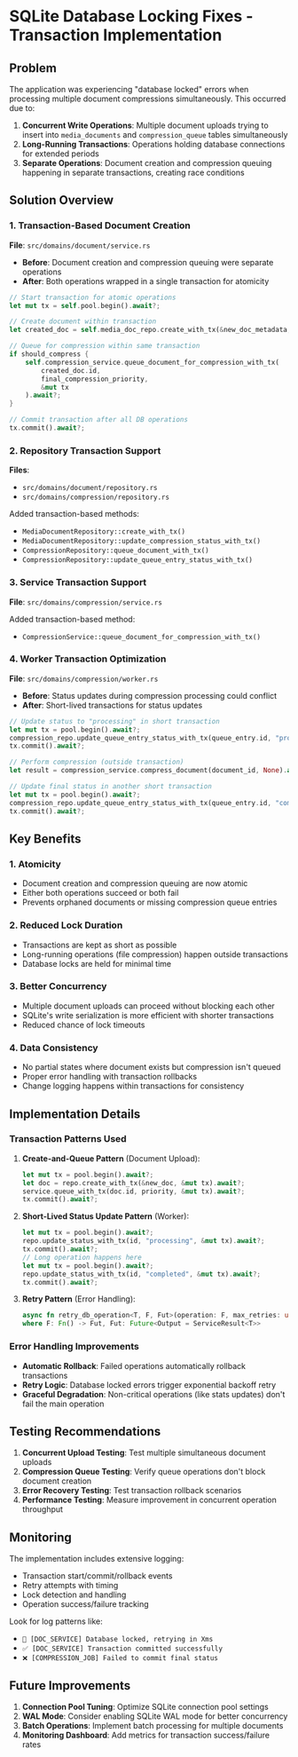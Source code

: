 # SQLite Database Locking Fixes - Transaction Implementation

## Problem
The application was experiencing "database locked" errors when processing multiple document compressions simultaneously. This occurred due to:

1. **Concurrent Write Operations**: Multiple document uploads trying to insert into `media_documents` and `compression_queue` tables simultaneously
2. **Long-Running Transactions**: Operations holding database connections for extended periods
3. **Separate Operations**: Document creation and compression queuing happening in separate transactions, creating race conditions

## Solution Overview

### 1. Transaction-Based Document Creation
**File**: `src/domains/document/service.rs`

- **Before**: Document creation and compression queuing were separate operations
- **After**: Both operations wrapped in a single transaction for atomicity

```rust
// Start transaction for atomic operations
let mut tx = self.pool.begin().await?;

// Create document within transaction
let created_doc = self.media_doc_repo.create_with_tx(&new_doc_metadata, &mut tx).await?;

// Queue for compression within same transaction
if should_compress {
    self.compression_service.queue_document_for_compression_with_tx(
        created_doc.id, 
        final_compression_priority, 
        &mut tx
    ).await?;
}

// Commit transaction after all DB operations
tx.commit().await?;
```

### 2. Repository Transaction Support
**Files**: 
- `src/domains/document/repository.rs`
- `src/domains/compression/repository.rs`

Added transaction-based methods:
- `MediaDocumentRepository::create_with_tx()`
- `MediaDocumentRepository::update_compression_status_with_tx()`
- `CompressionRepository::queue_document_with_tx()`
- `CompressionRepository::update_queue_entry_status_with_tx()`

### 3. Service Transaction Support
**File**: `src/domains/compression/service.rs`

Added transaction-based method:
- `CompressionService::queue_document_for_compression_with_tx()`

### 4. Worker Transaction Optimization
**File**: `src/domains/compression/worker.rs`

- **Before**: Status updates during compression processing could conflict
- **After**: Short-lived transactions for status updates

```rust
// Update status to "processing" in short transaction
let mut tx = pool.begin().await?;
compression_repo.update_queue_entry_status_with_tx(queue_entry.id, "processing", None, &mut tx).await?;
tx.commit().await?;

// Perform compression (outside transaction)
let result = compression_service.compress_document(document_id, None).await;

// Update final status in another short transaction
let mut tx = pool.begin().await?;
compression_repo.update_queue_entry_status_with_tx(queue_entry.id, "completed", None, &mut tx).await?;
tx.commit().await?;
```

## Key Benefits

### 1. **Atomicity**
- Document creation and compression queuing are now atomic
- Either both operations succeed or both fail
- Prevents orphaned documents or missing compression queue entries

### 2. **Reduced Lock Duration**
- Transactions are kept as short as possible
- Long-running operations (file compression) happen outside transactions
- Database locks are held for minimal time

### 3. **Better Concurrency**
- Multiple document uploads can proceed without blocking each other
- SQLite's write serialization is more efficient with shorter transactions
- Reduced chance of lock timeouts

### 4. **Data Consistency**
- No partial states where document exists but compression isn't queued
- Proper error handling with transaction rollbacks
- Change logging happens within transactions for consistency

## Implementation Details

### Transaction Patterns Used

1. **Create-and-Queue Pattern** (Document Upload):
   ```rust
   let mut tx = pool.begin().await?;
   let doc = repo.create_with_tx(&new_doc, &mut tx).await?;
   service.queue_with_tx(doc.id, priority, &mut tx).await?;
   tx.commit().await?;
   ```

2. **Short-Lived Status Update Pattern** (Worker):
   ```rust
   let mut tx = pool.begin().await?;
   repo.update_status_with_tx(id, "processing", &mut tx).await?;
   tx.commit().await?;
   // Long operation happens here
   let mut tx = pool.begin().await?;
   repo.update_status_with_tx(id, "completed", &mut tx).await?;
   tx.commit().await?;
   ```

3. **Retry Pattern** (Error Handling):
   ```rust
   async fn retry_db_operation<T, F, Fut>(operation: F, max_retries: u32) -> ServiceResult<T>
   where F: Fn() -> Fut, Fut: Future<Output = ServiceResult<T>>
   ```

### Error Handling Improvements

- **Automatic Rollback**: Failed operations automatically rollback transactions
- **Retry Logic**: Database locked errors trigger exponential backoff retry
- **Graceful Degradation**: Non-critical operations (like stats updates) don't fail the main operation

## Testing Recommendations

1. **Concurrent Upload Testing**: Test multiple simultaneous document uploads
2. **Compression Queue Testing**: Verify queue operations don't block document creation
3. **Error Recovery Testing**: Test transaction rollback scenarios
4. **Performance Testing**: Measure improvement in concurrent operation throughput

## Monitoring

The implementation includes extensive logging:
- Transaction start/commit/rollback events
- Retry attempts with timing
- Lock detection and handling
- Operation success/failure tracking

Look for log patterns like:
- `🔄 [DOC_SERVICE] Database locked, retrying in Xms`
- `✅ [DOC_SERVICE] Transaction committed successfully`
- `❌ [COMPRESSION_JOB] Failed to commit final status`

## Future Improvements

1. **Connection Pool Tuning**: Optimize SQLite connection pool settings
2. **WAL Mode**: Consider enabling SQLite WAL mode for better concurrency
3. **Batch Operations**: Implement batch processing for multiple documents
4. **Monitoring Dashboard**: Add metrics for transaction success/failure rates 